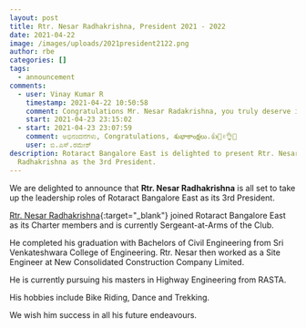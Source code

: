 ```yaml
---
layout: post
title: Rtr. Nesar Radhakrishna, President 2021 - 2022
date: 2021-04-22
image: /images/uploads/2021president2122.png
author: rbe
categories: []
tags:
  - announcement
comments:
  - user: Vinay Kumar R
    timestamp: 2021-04-22 10:50:58
    comment: Congratulations Mr. Nesar Radakrishna, you truly deserve it.
    start: 2021-04-23 23:15:02
  - start: 2021-04-23 23:07:59
    comment: ಅಭಿನಂದನೆಗಳು, Congratulations, శుభాకాంక్షలు.👍👏✌️👌🙏
    user: ಬಿ.ಎಸ್.ರಮೇಶ್
description: Rotaract Bangalore East is delighted to present Rtr. Nesar
  Radhakrishna as the 3rd President.
---
```


We are delighted to announce that **Rtr. Nesar Radhakrishna** is all set to take up the leadership roles of Rotaract Bangalore East as its 3rd President.

[Rtr. Nesar Radhakrishna](https://www.instagram.com/weirdo_beard/){:target="_blank"} joined Rotaract Bangalore East as its Charter members and is currently Sergeant-at-Arms of the Club. 

He completed his graduation with Bachelors of Civil Engineering from Sri Venkateshwara College of Engineering. Rtr. Nesar then worked as a Site Engineer at New Consolidated Construction Company Limited. 

He is currently pursuing his masters in Highway Engineering from RASTA.

His hobbies include Bike Riding, Dance and Trekking.

We wish him success in all his future endeavours.